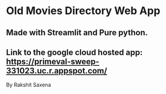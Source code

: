 # Old Movies Directory Web App

## Made with Streamlit and Pure python.

## Link to the google cloud hosted app: https://primeval-sweep-331023.uc.r.appspot.com/

By Rakshit Saxena
